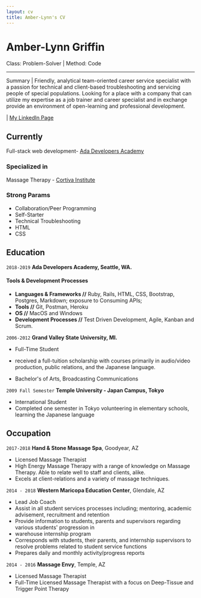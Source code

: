 ```yaml
---
layout: cv
title: Amber-Lynn's CV
---
```

# Amber-Lynn Griffin
Class: Problem-Solver | Method: Code
_______________________________________________________
Summary | Friendly, analytical team-oriented career service specialist with a passion for technical and client-based troubleshooting and servicing people of special populations. Looking for a place with a company that can utilize my expertise as a job trainer and career specialist and in exchange provide an environment of open-learning and professional development.

<div id="webaddress">
| <a href="https://www.linkedin.com/in/amber-lynn-griffin-52890215/">My LinkedIn Page</a>
</div>


## Currently

Full-stack web development- [Ada Developers Academy](https://www.adadevelopersacademy.org/)

### Specialized in

Massage Therapy - [Cortiva Institute](https://www.cortiva.edu/locations/phoenix/massage-therapy-school/)


### Strong Params

- Collaboration/Peer Programming
- Self-Starter
- Technical Troubleshooting
- HTML
- CSS

## Education

`2018-2019`
__Ada Developers Academy, Seattle, WA.__

#### Tools & Development Processes
- **Languages & Frameworks //** Ruby, Rails, HTML, CSS, Bootstrap, Postgres, Markdown; exposure to Consuming APIs;
- **Tools //** Git, Postman, Heroku
- **OS //** MacOS and Windows
- **Development Processes //** Test Driven Development, Agile, Kanban and Scrum.



`2006-2012`
__Grand Valley State University, MI.__
- Full-Time Student
- received a full-tuition scholarship with courses primarily in audio/video production, public relations, and the Japanese language.

- Bachelor's of Arts, Broadcasting Communications


`2009 Fall Semester`
__Temple University - Japan Campus, Tokyo__

- International Student
- Completed one semester in Tokyo volunteering in elementary schools, learning the Japanese language


## Occupation

`2017-2018`
__Hand & Stone Massage Spa__, Goodyear, AZ

- Licensed Massage Therapist
- High Energy Massage Therapy with a range of knowledge on Massage Therapy. Able to relate well to staff and clients, alike.
- Excels at client-relations and a variety of massage techniques.


`2014 - 2018`
__Western Maricopa Education Center__, Glendale, AZ

- Lead Job Coach
- Assist in all student services processes including; mentoring, academic advisement, recruitment and retention
- Provide information to students, parents and supervisors regarding various students&#39; progression in
- warehouse internship program
- Corresponds with students, their parents, and internship supervisors to resolve problems related to student service functions
- Prepares daily and monthly activity/progress reports


`2014 - 2016`
__Massage Envy__, Temple, AZ

- Licensed Massage Therapist
- Full-Time Licensed Massage Therapist with a focus on Deep-Tissue and Trigger Point Therapy

<!-- ### Footer

Last updated: Oct 2018 -->
